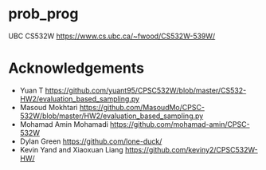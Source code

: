 # prob_prog
UBC CS532W https://www.cs.ubc.ca/~fwood/CS532W-539W/

# Acknowledgements 
* Yuan T https://github.com/yuant95/CPSC532W/blob/master/CS532-HW2/evaluation_based_sampling.py
* Masoud Mokhtari https://github.com/MasoudMo/CPSC-532W/blob/master/HW2/evaluation_based_sampling.py
* Mohamad Amin Mohamadi https://github.com/mohamad-amin/CPSC-532W
* Dylan Green https://github.com/lone-duck/
* Kevin Yand and Xiaoxuan Liang https://github.com/keviny2/CPSC532W-HW/
